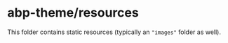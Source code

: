 # abp-theme/resources

This folder contains static resources (typically an `"images"` folder as well).
